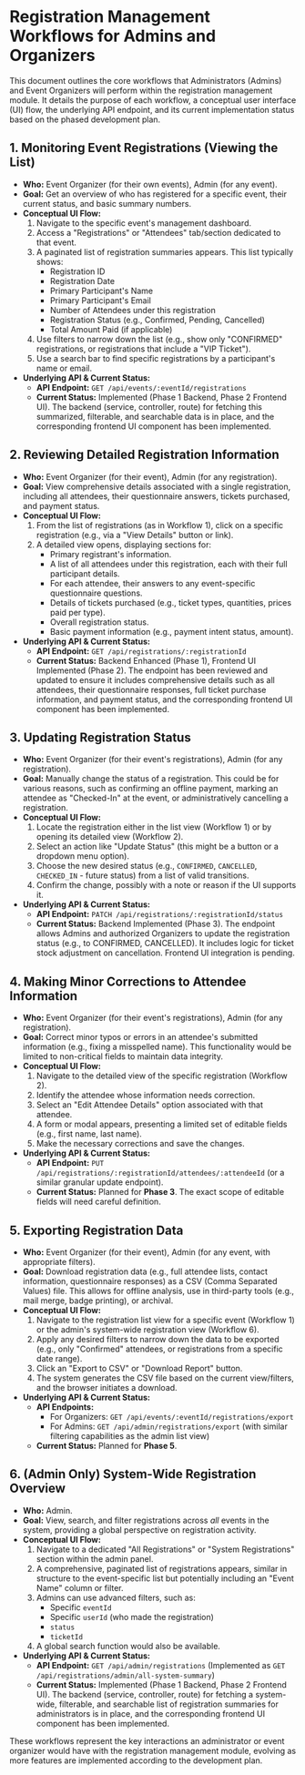 # Registration Management Workflows for Admins and Organizers

This document outlines the core workflows that Administrators (Admins) and Event Organizers will perform within the registration management module. It details the purpose of each workflow, a conceptual user interface (UI) flow, the underlying API endpoint, and its current implementation status based on the phased development plan.

## 1. Monitoring Event Registrations (Viewing the List)

*   **Who:** Event Organizer (for their own events), Admin (for any event).
*   **Goal:** Get an overview of who has registered for a specific event, their current status, and basic summary numbers.
*   **Conceptual UI Flow:**
    1.  Navigate to the specific event's management dashboard.
    2.  Access a "Registrations" or "Attendees" tab/section dedicated to that event.
    3.  A paginated list of registration summaries appears. This list typically shows:
        *   Registration ID
        *   Registration Date
        *   Primary Participant's Name
        *   Primary Participant's Email
        *   Number of Attendees under this registration
        *   Registration Status (e.g., Confirmed, Pending, Cancelled)
        *   Total Amount Paid (if applicable)
    4.  Use filters to narrow down the list (e.g., show only "CONFIRMED" registrations, or registrations that include a "VIP Ticket").
    5.  Use a search bar to find specific registrations by a participant's name or email.
*   **Underlying API & Current Status:**
    *   **API Endpoint:** `GET /api/events/:eventId/registrations`
    *   **Current Status:** Implemented (Phase 1 Backend, Phase 2 Frontend UI). The backend (service, controller, route) for fetching this summarized, filterable, and searchable data is in place, and the corresponding frontend UI component has been implemented.

## 2. Reviewing Detailed Registration Information

*   **Who:** Event Organizer (for their event), Admin (for any registration).
*   **Goal:** View comprehensive details associated with a single registration, including all attendees, their questionnaire answers, tickets purchased, and payment status.
*   **Conceptual UI Flow:**
    1.  From the list of registrations (as in Workflow 1), click on a specific registration (e.g., via a "View Details" button or link).
    2.  A detailed view opens, displaying sections for:
        *   Primary registrant's information.
        *   A list of all attendees under this registration, each with their full participant details.
        *   For each attendee, their answers to any event-specific questionnaire questions.
        *   Details of tickets purchased (e.g., ticket types, quantities, prices paid per type).
        *   Overall registration status.
        *   Basic payment information (e.g., payment intent status, amount).
*   **Underlying API & Current Status:**
    *   **API Endpoint:** `GET /api/registrations/:registrationId`
    *   **Current Status:** Backend Enhanced (Phase 1), Frontend UI Implemented (Phase 2). The endpoint has been reviewed and updated to ensure it includes comprehensive details such as all attendees, their questionnaire responses, full ticket purchase information, and payment status, and the corresponding frontend UI component has been implemented.

## 3. Updating Registration Status

*   **Who:** Event Organizer (for their event's registrations), Admin (for any registration).
*   **Goal:** Manually change the status of a registration. This could be for various reasons, such as confirming an offline payment, marking an attendee as "Checked-In" at the event, or administratively cancelling a registration.
*   **Conceptual UI Flow:**
    1.  Locate the registration either in the list view (Workflow 1) or by opening its detailed view (Workflow 2).
    2.  Select an action like "Update Status" (this might be a button or a dropdown menu option).
    3.  Choose the new desired status (e.g., `CONFIRMED`, `CANCELLED`, `CHECKED_IN` - future status) from a list of valid transitions.
    4.  Confirm the change, possibly with a note or reason if the UI supports it.
*   **Underlying API & Current Status:**
    *   **API Endpoint:** `PATCH /api/registrations/:registrationId/status`
    *   **Current Status:** Backend Implemented (Phase 3). The endpoint allows Admins and authorized Organizers to update the registration status (e.g., to CONFIRMED, CANCELLED). It includes logic for ticket stock adjustment on cancellation. Frontend UI integration is pending.

## 4. Making Minor Corrections to Attendee Information

*   **Who:** Event Organizer (for their event's registrations), Admin (for any registration).
*   **Goal:** Correct minor typos or errors in an attendee's submitted information (e.g., fixing a misspelled name). This functionality would be limited to non-critical fields to maintain data integrity.
*   **Conceptual UI Flow:**
    1.  Navigate to the detailed view of the specific registration (Workflow 2).
    2.  Identify the attendee whose information needs correction.
    3.  Select an "Edit Attendee Details" option associated with that attendee.
    4.  A form or modal appears, presenting a limited set of editable fields (e.g., first name, last name).
    5.  Make the necessary corrections and save the changes.
*   **Underlying API & Current Status:**
    *   **API Endpoint:** `PUT /api/registrations/:registrationId/attendees/:attendeeId` (or a similar granular update endpoint).
    *   **Current Status:** Planned for **Phase 3**. The exact scope of editable fields will need careful definition.

## 5. Exporting Registration Data

*   **Who:** Event Organizer (for their event), Admin (for any event, with appropriate filters).
*   **Goal:** Download registration data (e.g., full attendee lists, contact information, questionnaire responses) as a CSV (Comma Separated Values) file. This allows for offline analysis, use in third-party tools (e.g., mail merge, badge printing), or archival.
*   **Conceptual UI Flow:**
    1.  Navigate to the registration list view for a specific event (Workflow 1) or the admin's system-wide registration view (Workflow 6).
    2.  Apply any desired filters to narrow down the data to be exported (e.g., only "Confirmed" attendees, or registrations from a specific date range).
    3.  Click an "Export to CSV" or "Download Report" button.
    4.  The system generates the CSV file based on the current view/filters, and the browser initiates a download.
*   **Underlying API & Current Status:**
    *   **API Endpoints:**
        *   For Organizers: `GET /api/events/:eventId/registrations/export`
        *   For Admins: `GET /api/admin/registrations/export` (with similar filtering capabilities as the admin list view)
    *   **Current Status:** Planned for **Phase 5**.

## 6. (Admin Only) System-Wide Registration Overview

*   **Who:** Admin.
*   **Goal:** View, search, and filter registrations across *all* events in the system, providing a global perspective on registration activity.
*   **Conceptual UI Flow:**
    1.  Navigate to a dedicated "All Registrations" or "System Registrations" section within the admin panel.
    2.  A comprehensive, paginated list of registrations appears, similar in structure to the event-specific list but potentially including an "Event Name" column or filter.
    3.  Admins can use advanced filters, such as:
        *   Specific `eventId`
        *   Specific `userId` (who made the registration)
        *   `status`
        *   `ticketId`
    4.  A global search function would also be available.
*   **Underlying API & Current Status:**
    *   **API Endpoint:** `GET /api/admin/registrations` (Implemented as `GET /api/registrations/admin/all-system-summary`)
    *   **Current Status:** Implemented (Phase 1 Backend, Phase 2 Frontend UI). The backend (service, controller, route) for fetching a system-wide, filterable, and searchable list of registration summaries for administrators is in place, and the corresponding frontend UI component has been implemented.

These workflows represent the key interactions an administrator or event organizer would have with the registration management module, evolving as more features are implemented according to the development plan.
